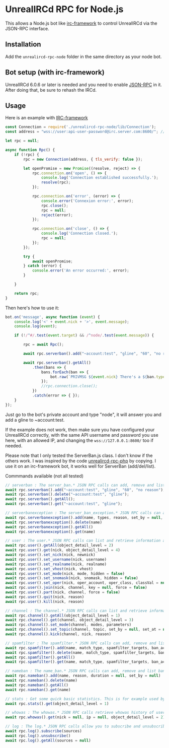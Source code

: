 UnrealIRCd RPC for Node.js
==============

This allows a Node.js bot like [irc-framework](https://github.com/kiwiirc/irc-framework) to control UnrealIRCd via the JSON-RPC interface.

Installation
------------
Add the `unrealircd-rpc-node` folder in the same directory as your node bot.
  

Bot setup (with irc-framework)
-----------------
UnrealIRCd 6.0.6 or later is needed and you need to enable
[JSON-RPC](https://www.unrealircd.org/docs/JSON-RPC) in it.
After doing that, be sure to rehash the IRCd.

Usage
-----
Here is an example with [IRC-framework](https://github.com/kiwiirc/irc-framework)
```js
const Connection = require('./unrealircd-rpc-node/lib/Connection');
const address = "wss://user:api-user-password@irc.server.com:8600/"; // Open the port in firewall for remote server

let rpc = null;

async function Rpc() {
    if (!rpc) {
        rpc = new Connection(address, { tls_verify: false });

        let openPromise = new Promise((resolve, reject) => {
            rpc.connection.on('open', () => {
                console.log('Connection established successfully.');
                resolve(rpc);
            });

            rpc.connection.on('error', (error) => {
                console.error('Connexion error:', error);
                rpc.close();
                rpc = null;
                reject(error);
            });

            rpc.connection.on('close', () => {
                console.log('Connection closed.');
                rpc = null;
            });
        });

        try {
            await openPromise;
        } catch (error) {
            console.error('An error occurred:', error);
        }

    }

    return rpc;
}
```

Then here's how to use it:
```js
bot.on('message', async function (event) {
    console.log('<' + event.nick + '>', event.message);
    console.log(event);

    if (!/^#/.test(event.target) && /^node/.test(event.message)) {

        rpc = await Rpc();

        await rpc.serverban().add("~account:test", "gline", "60", "no reason");

        await rpc.serverban().getAll()
            .then(bans => {
                bans.forEach(ban => {
                    bot.raw(`PRIVMSG ${event.nick} There's a ${ban.type} on ${ban.name}`);
                });
                //rpc.connection.close();
            })
            .catch(error => { });
    }
});
```
Just go to the bot's private account and type "node", it will answer you
and add a gline to ~account:test.

If the example does not work, then make sure you have configured your
UnrealIRCd correctly, with the same API username and password you use
here, with an allowed IP, and changing the `wss://127.0.0.1:8600/` too
if needed.

Please note that I only tested the ServerBan.js class. I don't know if the others work. 
I was inspired by the code [unrealircd-rpc-php](https://github.com/unrealircd/unrealircd-rpc-php) by copying.
I use it on an irc-framework bot, it works well for ServerBan (add/del/list).


Commmands available (not all tested)
```js
// serverban : The server_ban.* JSON RPC calls can add, remove and list server bans such as KLINE, GLINE, etc. 
await rpc.serverban().add("~account:test", "gline", "60", "no reason");
await rpc.serverban().delete("~account:test", "gline");
await rpc.serverban().getAll();
await rpc.serverban().get("~account:test", "gline");

// serverbanexception : The server_ban_exception.* JSON RPC calls can add, remove and list server ban exceptions (ELINEs). 
await rpc.serverbanexception().add(name, types, reason, set_by = null, duration = null)
await rpc.serverbanexception().delete(name)
await rpc.serverbanexception().getAll()
await rpc.serverbanexception().get(name)

// user : The user.* JSON RPC calls can list and retrieve information about users. 
await rpc.user().getAll(object_detail_level = 2)
await rpc.user().get(nick, object_detail_level = 4)
await rpc.user().set_nick(nick, newnick)
await rpc.user().set_username(nick, username)
await rpc.user().set_realname(nick, realname)
await rpc.user().set_vhost(nick, vhost)
await rpc.user().set_mode(nick, mode, hidden = false)
await rpc.user().set_snomask(nick, snomask, hidden = false)
await rpc.user().set_oper(nick, oper_account, oper_class, classVal = null, modes = null, snomask = null, vhost = null)
await rpc.user().join(nick, channel, key = null, force = false)
await rpc.user().part(nick, channel, force = false)
await rpc.user().quit(nick, reason)
await rpc.user().kill(nick, reason)

// channel : The channel.* JSON RPC calls can list and retrieve information about channels. 
await rpc.channel().getAll(object_detail_level = 1)
await rpc.channel().get(channel, object_detail_level = 3)
await rpc.channel().set_mode(channel, modes, parameters)
await rpc.channel().set_topic(channel, topic, set_by = null, set_at = null)
await rpc.channel().kick(channel, nick, reason)

// spamfilter : The spamfilter.* JSON RPC calls can add, remove and list spamfilters. 
await rpc.spamfilter().add(name, match_type, spamfilter_targets, ban_action, ban_duration, reason)
await rpc.spamfilter().delete(name, match_type, spamfilter_targets, ban_action)
await rpc.spamfilter().getAll()
await rpc.spamfilter().get(name, match_type, spamfilter_targets, ban_action)

// nameban : The name_ban.* JSON RPC calls can add, remove and list banned nicks and channels (q-lines).
await rpc.nameban().add(name, reason, duration = null, set_by = null)
await rpc.nameban().delete(name)
await rpc.nameban().getAll()
await rpc.nameban().get(name)

// stats : Get some quick basic statistics. This is for example used by the admin panel for the 'Overview' page. 
await rpc.stats().get(object_detail_level = 1)

// whowas : The whowas.* JSON RPC calls retrieve whowas history of users. 
await rpc.whowas().get(nick = null, ip = null, object_detail_level = 2)

// log : The log.* JSON RPC calls allow you to subscribe and unsubscribe to log events (real-time streaming of JSON logs).  
await rpc.log().subscribe(sources)
await rpc.log().unsubscribe()
await rpc.log().getAll(sources = null)
```
